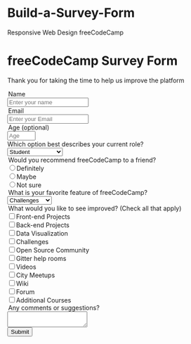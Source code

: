 # Build-a-Survey-Form
Responsive Web Design freeCodeCamp
<!DOCTYPE html>
<html>
  <head>
    <meta charset="UTF-8">
    <title>Survey Form freeCodeCamp</title>
    <link rel="stylesheet" href="styles.css">
  </head>
  <body>
    <h1 id="title">freeCodeCamp Survey Form</h1>
    <p id="description">Thank you for taking the time to help us improve the platform</p>
    <form id="survey-form"> 
      <label for="name-label" id="name-label">
      <legend>Name</legend>
      <input id="name" placeholder="Enter your name" type="text" required>
      </label>
      <label for="email-label" id="email-label">
      <legend>Email</legend>
      <input id="email" placeholder="Enter your Email" type="email" required>
      </label>
      <label for="number-label" id="number-label">
      <legend>Age (optional)</legend>
      <input id="number" type="number" placeholder="Age" min="1" max="120">
      </label>
      <br>
      <label for="dropdown">Which option best describes your current role?</label>
      <br>
      <select name="dropdown" id="dropdown">
        <option value="student">Student</option>
        <option value="full-time-job">Full Time Job</option>
        <option value="full-time-learner">Full Time Learner</option>
        <option value="prefer-not-to say">Prefer not to say</option>
        <option value="other">Other</option>
      </select>
      <legend>Would you recommend freeCodeCamp to a friend?</legend>
      <label for="definitely">
        <input id="definitely" type="radio" name="definitely-maybe--not-sure" value="definitely">Definitely
      </label>
      <br>
      <label for="maybe">
        <input id="maybe" type="radio" name="definitely-maybe--not-sure" value="maybe">Maybe
      </label>
      <br>
      <label for="not-sure">
        <input id="not-sure" type="radio" name="definitely-maybe--not-sure" value="not-sure">Not sure
      </label>
      <legend>What is your favorite feature of freeCodeCamp?</legend>
      <select name="dropdown" id="dropdown">
      <option value="challenges">Challenges</option>
      <option value="projects">Projects</option>
      <option value="community">Community</option>
      <option value="open-source">Open Source</option>
      </select>
        <br>
      <legend>What would you like to see improved? (Check all that apply)</legend>
      <input type="checkbox" value="front-end-projects">Front-end Projects
      <br>
      <input type="checkbox" value="back-end-projects">Back-end Projects
      <br>
      <input type="checkbox" value="data-visualization">Data Visualization
      <br>
      <input type="checkbox" value="challenges">Challenges
      <br>
      <input type="checkbox" value="open-source-community">Open Source Community
      <br>
      <input type="checkbox" value="gitter-help-rooms">Gitter help rooms
      <br>
      <input type="checkbox" value="videos">Videos
      <br>
      <input type="checkbox" value="city-meetups">City Meetups
      <br>
      <input type="checkbox" value="wiki">Wiki
      <br>
      <input type="checkbox" value="forum">Forum
      <br>
      <input type="checkbox" value="additional-courses">Additional Courses
      <br>
      <legend>Any comments or suggestions?</legend>
      <textarea></textarea>
      <br>
      <button type="submit" id="submit">Submit</button>
    </form>
  </body>
</html>
